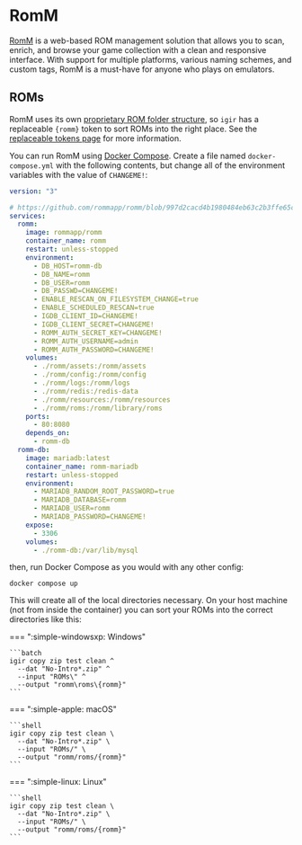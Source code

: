# RomM

[RomM](https://github.com/rommapp/romm) is a web-based ROM management solution that allows you to scan, enrich, and browse your game collection with a clean and responsive interface. With support for multiple platforms, various naming schemes, and custom tags, RomM is a must-have for anyone who plays on emulators.

## ROMs

RomM uses its own [proprietary ROM folder structure](https://github.com/rommapp/romm/wiki/Supported-Platforms), so `igir` has a replaceable `{romm}` token to sort ROMs into the right place. See the [replaceable tokens page](../../output/tokens.md) for more information.

You can run RomM using [Docker Compose](https://docs.docker.com/compose/). Create a file named `docker-compose.yml` with the following contents, but change all of the environment variables with the value of `CHANGEME!`:

```yaml
version: "3"

# https://github.com/rommapp/romm/blob/997d2cacd4b1980484eb63c2b3ffe65c83133966/examples/docker-compose.example.yml
services:
  romm:
    image: rommapp/romm
    container_name: romm
    restart: unless-stopped
    environment:
      - DB_HOST=romm-db
      - DB_NAME=romm
      - DB_USER=romm
      - DB_PASSWD=CHANGEME!
      - ENABLE_RESCAN_ON_FILESYSTEM_CHANGE=true
      - ENABLE_SCHEDULED_RESCAN=true
      - IGDB_CLIENT_ID=CHANGEME!
      - IGDB_CLIENT_SECRET=CHANGEME!
      - ROMM_AUTH_SECRET_KEY=CHANGEME!
      - ROMM_AUTH_USERNAME=admin
      - ROMM_AUTH_PASSWORD=CHANGEME!
    volumes:
      - ./romm/assets:/romm/assets
      - ./romm/config:/romm/config
      - ./romm/logs:/romm/logs
      - ./romm/redis:/redis-data
      - ./romm/resources:/romm/resources
      - ./romm/roms:/romm/library/roms
    ports:
      - 80:8080
    depends_on:
      - romm-db
  romm-db:
    image: mariadb:latest
    container_name: romm-mariadb
    restart: unless-stopped
    environment:
      - MARIADB_RANDOM_ROOT_PASSWORD=true
      - MARIADB_DATABASE=romm
      - MARIADB_USER=romm
      - MARIADB_PASSWORD=CHANGEME!
    expose:
      - 3306
    volumes:
      - ./romm-db:/var/lib/mysql
```

then, run Docker Compose as you would with any other config:

```shell
docker compose up
```

This will create all of the local directories necessary. On your host machine (not from inside the container) you can sort your ROMs into the correct directories like this:

=== ":simple-windowsxp: Windows"

    ```batch
    igir copy zip test clean ^
      --dat "No-Intro*.zip" ^
      --input "ROMs\" ^
      --output "romm\roms\{romm}"
    ```

=== ":simple-apple: macOS"

    ```shell
    igir copy zip test clean \
      --dat "No-Intro*.zip" \
      --input "ROMs/" \
      --output "romm/roms/{romm}"
    ```

=== ":simple-linux: Linux"

    ```shell
    igir copy zip test clean \
      --dat "No-Intro*.zip" \
      --input "ROMs/" \
      --output "romm/roms/{romm}"
    ```
